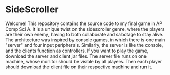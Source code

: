 # SideScroller
Welcome! This repository contains the source code to my final game in AP Comp Sci A. It is a unique twist on the sidescroller genre, where the players are their own enemy, having to both collaborate and sabotage to stay alive. 
The architecture was inspired by console games, in which there is one main "server" and four input peripherals. Similarly, the server is like the console, and the clients function as controllers. 
If you want to play the game, download the server and client jar files. The server file runs on one machine, whose monitor should be visible by all players. Then each player should download the client file on their respective machine and run it.
